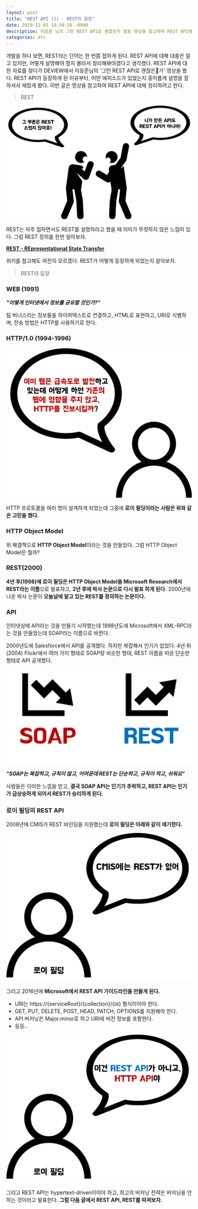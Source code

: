 ```yaml
---
layout: post
title: "REST API (1) - REST의 등장"
date: 2019-12-01 14:50:28 -0900
description: 이응준 님의 그런 REST API로 괜찮은가 발표 영상을 참고하여 REST API에 대해 정리하였습니다.
categories: etc
---
```


개발을 하다 보면, REST라는 단어는 한 번쯤  접하게 된다. REST API에 대해 대충은 알고 있지만, 어떻게 설명해야 할지 몰라서 정리해봐야겠다고 생각했다. REST API에 대한 자료를 찾다가 DEVIEW에서 이응준님의 '그런 REST API로 괜찮은가' 영상을 봤다. REST API가 등장하게 된 이유부터, 어떤 에피소드가 있었는지 흥미롭게 설명을 잘하셔서 재밌게 봤다. 이번 글은 영상을 참고하여 REST API에 대해 정리하려고 한다.

<blockquote>REST</blockquote>

![rest-api-1](/assets/img/rest-api/rest-api-1.png)

REST는 자주 접하면서도 REST를 설명하라고 했을 때 의미가 뚜렷하지 않은 느낌이 있다. 그럼 REST 정의를 한번 알아보자.

**[REST - REpresentational State Transfer](https://ko.wikipedia.org/wiki/REST)**

위키를 참고해도 여전히 모르겠다. REST가 어떻게 등장하게 되었는지 알아보자.

<blockquote>REST의 등장</blockquote>

### WEB (1991)

***"어떻게 인터넷에서 정보를 공유할 것인가?"***

팀 버너스리는 정보들을 하이퍼텍스트로 연결하고, HTML로 표현하고, URI로 식별하며, 전송 방법은 HTTP를 사용하기로 한다.

### HTTP/1.0 (1994-1996)

![rest-api-2](/assets/img/rest-api/rest-api-2.png)

HTTP 프로토콜을 여러 명이 설계하게 되었는데 그중에 **로이 필딩이라는 사람은 위와 같은 고민을 했다.**

### HTTP Object Model

위 해결책으로 **HTTP Object Model**이라는 것을 만들었다. 그럼 HTTP Object Model은 뭘까?

### REST(2000)

**4년 후(1998)에 로이 필딩은 HTTP Object Model을 Microsoft Research에서 REST라는 이름**으로 발표하고, **2년 후에 박사 논문으로 다시 발표 하게 된다.**
2000년에 나온 박사 논문이 **오늘날에 알고 있는 REST를 정의하는 논문이다.**

### API

인터넷상에 API라는 것을 만들기 시작했는데 1998년도에 Microsoft에서 XML-RPC라는 것을 만들었는데 SOAP라는 이름으로 바뀐다.

2000년도에 Salesforce에서 API를 공개했다. 하지만 복잡해서 인기가 없었다. 4년 뒤(2004) Flickr에서 여러 가지 형태로 SOAP랑 비슷한 형태, REST 이름을 따온 단순한 형태로 API 공개했다.

![rest-api-3](/assets/img/rest-api/rest-api-3.png)

***"SOAP는 복잡하고, 규칙이 많고, 어려운데 REST는 단순하고, 규칙이 적고, 쉬워요"***

사람들은 이러한 느낌을 받고, **결국 SOAP API는 인기가 추락하고, REST API는 인기가 급상승하게 되어서 REST가 승리하게 된다.**

### 로이 필딩의 REST API

2008년에 CMIS가 REST 바인딩을 지원했는데 **로이 필딩은 아래와 같이 얘기한다.**

![rest-api-4](/assets/img/rest-api/rest-api-4.png)

그리고 2016년에 **Microsoft에서 REST API 가이드라인을 만들게 된다.**

* URI는 https://{serviceRoot}/{collection}/{id} 형식이어야 한다.
* GET, PUT, DELETE, POST, HEAD, PATCH, OPTIONS를 지원해야 한다.
* API 버저닝은 Major.minor로 하고 URI에 버전 정보를 포함한다.
* 등등..

![rest-api-5](/assets/img/rest-api/rest-api-5.png)

그리고 REST API는 hypertext-driven이어야 하고, 최고의 버저닝 전략은 버저닝을 안 하는 것이라고 발표한다. **그럼 다음 글에서 REST API, REST를 따져보자.**
